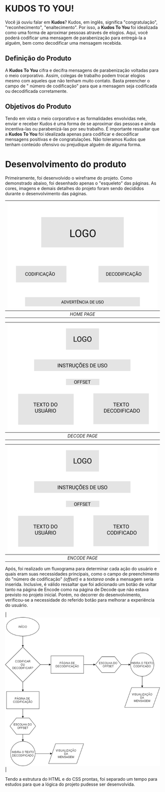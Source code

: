 ﻿# KUDOS TO YOU!

Você já ouviu falar em **Kudos**? Kudos, em inglês, significa "congratulação", "reconhecimento", "enaltecimento". Por isso, a **Kudos To You** foi idealizada como uma forma de aproximar pessoas através de elogios. Aqui, você poderá codificar uma mensagem de parabenização para entregá-la a alguém, bem como decodificar uma mensagem recebida.


## Definição do Produto

A **Kudos To You** cifra e decifra mensagens de parabenização voltadas para o meio corporativo. Assim, colegas de trabalho podem trocar elogios mesmo com aqueles que não tenham muito contato. Basta preencher o campo de " número de codificação" para que a mensagem seja codificada ou decodificada corretamente.


## Objetivos do Produto

Tendo em vista o meio corporativo e as formalidades envolvidas nele, enviar e receber Kudos é uma forma de se aproximar das pessoas e ainda incentiva-las ou parabenizá-las por seu trabalho. É importante ressaltar que a **Kudos To You** foi idealizada apenas para codificar e decodificar mensagens positivas e de congratulações. Não toleramos Kudos que tenham conteúdo ofensivo ou prejudique alguém de alguma forma. 




# Desenvolvimento do produto

Primeiramente, foi desenvolvido o wireframe do projeto. Como demonstrado abaixo, foi desenhado apenas o "esqueleto" das páginas. As cores, imagens e demais detalhes do projeto foram sendo decididos durante o desenvolvimento das páginas.

| ![WIREFRAME HOMEPAGE](/src/assets/HOMEPAGE.jpg) |
|:--:|
| *HOME PAGE* |


| ![WIREFRAME DECODEPAGE](src/assets/DECODEPAGE.png) |
|:--:|
| *DECODE PAGE* |


| ![WIREFRAME ENCODEPAGE](src/assets/ENCODEPAGE.png) |
|:--:|
| *ENCODE PAGE* |


Após, foi realizado um fluxograma para determinar cada ação do usuário e quais eram suas necessidades principais, como o campo de preenchimento do "número de codificação" *(offset)* e a *textarea* onde a mensagem seria inserida.
Inclusive, é válido ressaltar que foi adicionado um botão de voltar tanto na página de Encode como na página de Decode que não estava previsto no projeto inicial. Porém, no decorrer do desenvolvimento, verificou-se a necessidade do referido botão para melhorar a experiência do usuário. 



| ![FLUXOGRAMA](/src/assets/Fluxograma.png) |



Tendo a estrutura do HTML e do CSS prontas, foi separado um tempo para estudos para que a lógica do projeto pudesse ser desenvolvida. 
